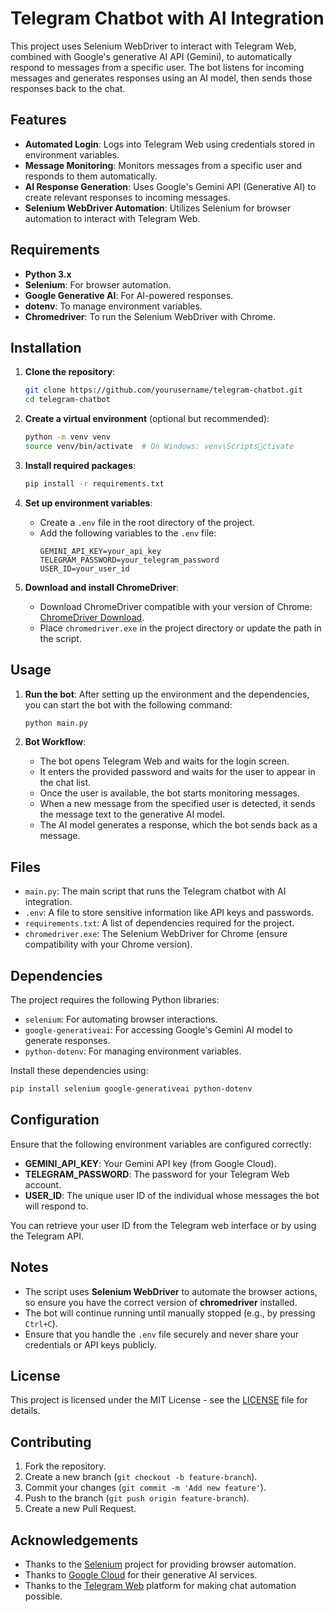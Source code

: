 
# Telegram Chatbot with AI Integration

This project uses Selenium WebDriver to interact with Telegram Web, combined with Google's generative AI API (Gemini), to automatically respond to messages from a specific user. The bot listens for incoming messages and generates responses using an AI model, then sends those responses back to the chat.

## Features

- **Automated Login**: Logs into Telegram Web using credentials stored in environment variables.
- **Message Monitoring**: Monitors messages from a specific user and responds to them automatically.
- **AI Response Generation**: Uses Google's Gemini API (Generative AI) to create relevant responses to incoming messages.
- **Selenium WebDriver Automation**: Utilizes Selenium for browser automation to interact with Telegram Web.

## Requirements

- **Python 3.x**
- **Selenium**: For browser automation.
- **Google Generative AI**: For AI-powered responses.
- **dotenv**: To manage environment variables.
- **Chromedriver**: To run the Selenium WebDriver with Chrome.

## Installation

1. **Clone the repository**:
   ```bash
   git clone https://github.com/yourusername/telegram-chatbot.git
   cd telegram-chatbot
   ```

2. **Create a virtual environment** (optional but recommended):
   ```bash
   python -m venv venv
   source venv/bin/activate  # On Windows: venv\Scriptsctivate
   ```

3. **Install required packages**:
   ```bash
   pip install -r requirements.txt
   ```

4. **Set up environment variables**:
   - Create a `.env` file in the root directory of the project.
   - Add the following variables to the `.env` file:
     ```env
     GEMINI_API_KEY=your_api_key
     TELEGRAM_PASSWORD=your_telegram_password
     USER_ID=your_user_id
     ```

5. **Download and install ChromeDriver**:
   - Download ChromeDriver compatible with your version of Chrome: [ChromeDriver Download](https://sites.google.com/a/chromium.org/chromedriver/downloads).
   - Place `chromedriver.exe` in the project directory or update the path in the script.

## Usage

1. **Run the bot**:
   After setting up the environment and the dependencies, you can start the bot with the following command:
   ```bash
   python main.py
   ```

2. **Bot Workflow**:
   - The bot opens Telegram Web and waits for the login screen.
   - It enters the provided password and waits for the user to appear in the chat list.
   - Once the user is available, the bot starts monitoring messages.
   - When a new message from the specified user is detected, it sends the message text to the generative AI model.
   - The AI model generates a response, which the bot sends back as a message.

## Files

- `main.py`: The main script that runs the Telegram chatbot with AI integration.
- `.env`: A file to store sensitive information like API keys and passwords.
- `requirements.txt`: A list of dependencies required for the project.
- `chromedriver.exe`: The Selenium WebDriver for Chrome (ensure compatibility with your Chrome version).

## Dependencies

The project requires the following Python libraries:

- `selenium`: For automating browser interactions.
- `google-generativeai`: For accessing Google's Gemini AI model to generate responses.
- `python-dotenv`: For managing environment variables.

Install these dependencies using:
```bash
pip install selenium google-generativeai python-dotenv
```

## Configuration

Ensure that the following environment variables are configured correctly:

- **GEMINI_API_KEY**: Your Gemini API key (from Google Cloud).
- **TELEGRAM_PASSWORD**: The password for your Telegram Web account.
- **USER_ID**: The unique user ID of the individual whose messages the bot will respond to.

You can retrieve your user ID from the Telegram web interface or by using the Telegram API.

## Notes

- The script uses **Selenium WebDriver** to automate the browser actions, so ensure you have the correct version of **chromedriver** installed.
- The bot will continue running until manually stopped (e.g., by pressing `Ctrl+C`).
- Ensure that you handle the `.env` file securely and never share your credentials or API keys publicly.

## License

This project is licensed under the MIT License - see the [LICENSE](LICENSE) file for details.

## Contributing

1. Fork the repository.
2. Create a new branch (`git checkout -b feature-branch`).
3. Commit your changes (`git commit -m 'Add new feature'`).
4. Push to the branch (`git push origin feature-branch`).
5. Create a new Pull Request.

## Acknowledgements

- Thanks to the [Selenium](https://www.selenium.dev/) project for providing browser automation.
- Thanks to [Google Cloud](https://cloud.google.com/) for their generative AI services.
- Thanks to the [Telegram Web](https://web.telegram.org/) platform for making chat automation possible.
